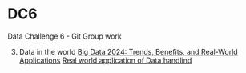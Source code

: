 # DC6
Data Challenge 6 - Git Group work

3. Data in the world 
[Big Data 2024: Trends, Benefits, and Real-World Applications](https://lifeconceptual.com/big-data-in-2024-trends-benefits-and-real-world-applications/)
[Real world application of Data handlind](https://www.geeksforgeeks.org/real-life-applications-of-data-handling/) 
